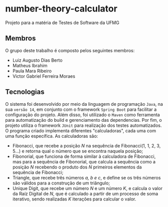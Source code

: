 # number-theory-calculator

Projeto para a matéria de Testes de Software da UFMG

## Membros

O grupo deste trabalho é composto pelos seguintes membros:

- Luiz Augusto Dias Berto
- Matheus Ibrahim
- Paula Mara Ribeiro
- Victor Gabriel Ferreira Moraes

## Tecnologias

O sistema foi desenvolvido por meio da linguagem de programação `Java`, na sua `versão 14`, em conjunto com o framework `Spring Boot` para facilitar a configuração do projeto. Além disso, foi utilizado o `Maven` como ferramenta para automatização do build e gerenciamento das dependencias. Por fim, o projeto utiliza o framework `JUnit` para realização dos testes automatizados.
O programa criado implementa diferentes "calculadoras", cada uma com uma função específica. As calculadoras são: 
 - Fibonacci, que recebe a posição *N* na sequência de Fibonacci(1, 1, 2, 3, 5...) e retorna qual o número que se encontra naquela posição;
 - Fibonorial, que funciona de forma similar à calculadora de Fibonacci, mas para a sequência de Fibonorial, que calcula a sequência como a posição *N* recebendo o produto dos *N* primeiros elementos da sequência de Fibonacci;
 - Triangle, que recebe três números *a, b e c*, e define se os três números são válidos para a construção de um triângulo;
 - Unique Digit, que recebe um número *N* e um número *K*, e calcula o valor da Raíz Digital de *N*, que é calculado a partir de um processo de soma iterativo, sendo realizadas *K* iterações para calcular o valor.